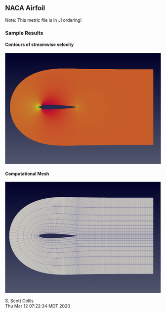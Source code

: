 ## NACA Airfoil

Note:  This metric file is in JI ordering!

### Sample Results

#### Contours of streamwise velocity

![Streamwise velocity](https://github.com/sscollis/npot/blob/master/test/naca/u.png)

#### Computational Mesh

![Mesh](https://github.com/sscollis/npot/blob/master/test/naca/mesh.png)

S. Scott Collis\
Thu Mar 12 07:22:34 MDT 2020
